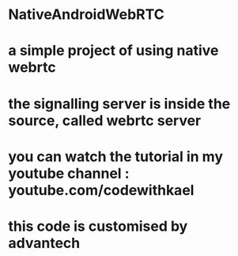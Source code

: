# NativeAndroidWebRTC

# a simple project of using native webrtc
# the signalling server is inside the source, called webrtc server
# you can watch the tutorial in my youtube channel : youtube.com/codewithkael
# this code is customised by advantech
